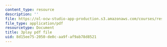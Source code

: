 ```yaml
---
content_type: resource
description: ''
file: https://ol-ocw-studio-app-production.s3.amazonaws.com/courses/res-6-012-introduction-to-probability-spring-2018/8d15ee752050de0caa9faf9ab78d8521_MvGuBQZZuLM.pdf
file_type: application/pdf
resourcetype: Document
title: 3play pdf file
uid: 8d15ee75-2050-de0c-aa9f-af9ab78d8521
---
```

